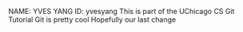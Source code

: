 NAME: YVES YANG ID: yvesyang
This is part of the UChicago CS Git Tutorial
Git is pretty cool
Hopefully our last change

